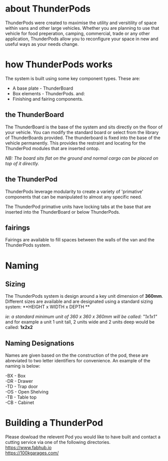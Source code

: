 # about ThunderPods
ThunderPods were created to maximise the utility and versitility of space within vans and other large vehicles. Whether you are planning to use that vehicle for food preperation, camping, commercial, trade or any other application, ThunderPods allow you to reconfigure your space in new and useful ways as your needs change.

# how ThunderPods works
The system is built using some key component types. These are:

- A base plate - ThunderBoard
- Box elements - ThunderPods. and:
- Finishing and fairing components.

## the ThunderBoard
The ThunderBoard is the base of the system and sits directly on the floor of your vehicle. You can modify the standard board or select from the library of ThunderBoards provided. The thunderboard is fixed into the base of the vehicle permanently. This provides the restraint and locating for the ThunderPod modules that are inserted ontop.

*NB: The board sits flat on the ground and normal cargo can be placed on top of it directly.*

## the ThunderPod
ThunderPods leverage modularity to create a variety of 'primative' components that can be manipulated to almost any specific need.

The ThunderPod primative units have locking tabs at the base that are inserted into the ThunderBoard or below ThunderPods.

## fairings
Fairings are available to fill spaces between the walls of the van and the ThunderPods system.

# Naming

## Sizing
The ThunderPods system is design around a key unit dimension of **360mm**. Different sizes are available and are designated using a standard sizing system:
**HEIGHT x WIDTH x DEPTH **

*ie: a standard minimum unit of 360 x 360 x 360mm will be called: "1x1x1"*
and for example a unit 1 unit tall, 2 units wide and 2 units deep would be called: **1x2x2** 

## Naming Designations 
Names are given based on the the construction of the pod, these are abreviated to two letter identifiers for convenience. An example of the naming is below:

-BX - Box  
-DR - Drawer  
-TD - Trap door  
-OS - Open Shelving  
-TB - Table top  
-CB - Cabinet  
 

# Building a ThunderPod
Please dowload the relevent Pod you would like to have built and contact a cutting service via one of the following directories.  
https://www.fabhub.io  
https://100kgarages.com/  





